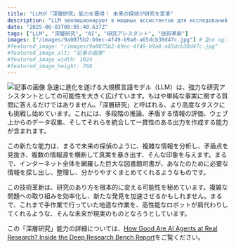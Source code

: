 ```yaml
---
title: "LLMが「深層研究」能力を獲得！ 未来の探偵が研究を変革"
description: "LLM эволюционируют в мощных ассистентов для исследований. Они умеют анализировать сложную информацию, выявлять противоречия и собирать данные из разных источников. Подробнее в отчете!"
date: "2025-06-03T00:05:40.637Z"
tags: ["LLM", "深層研究", "AI", "研究アシスタント", "技術革新"]
images: ["/images/9a0075b2-b9ec-4f49-b9a8-a65dcb30d47c.jpg"] # Для og:image
#featured_image: "/images/9a0075b2-b9ec-4f49-b9a8-a65dcb30d47c.jpg"
#featured_image_alt: "記事の画像"
#featured_image_width: 1024
#featured_image_height: 768
---
```

![記事の画像](/images/9a0075b2-b9ec-4f49-b9a8-a65dcb30d47c.jpg)
急速に進化を遂げる大規模言語モデル（LLM）は、強力な研究アシスタントとしての可能性を大きく広げています。もはや単純な事実に関する質問に答えるだけではありません。「深層研究」と呼ばれる、より高度なタスクにも挑戦し始めています。これには、多段階の推論、矛盾する情報の評価、ウェブ上からのデータ収集、そしてそれらを統合して一貫性のある出力を作成する能力が含まれます。

この新たな能力は、まるで未来の探偵のように、複雑な情報を分析し、矛盾点を見抜き、複数の情報源を横断して真実を暴き出す、そんな印象を与えます。まるで、インターネット全体を網羅した巨大な図書館司書が、あなたのために必要な情報を探し出し、整理し、分かりやすくまとめてくれるようなものです。

この技術革新は、研究のあり方を根本的に変える可能性を秘めています。複雑な問題への取り組みを効率化し、新たな発見を加速させるかもしれません。まるで、これまで手作業で行っていた地道な作業を、高性能なロボットが肩代わりしてくれるような、そんな未来が現実のものとなろうとしています。

この「深層研究」能力の詳細については、[How Good Are AI Agents at Real Research? Inside the Deep Research Bench Report](https://www.unite.ai/how-good-are-ai-agents-at-real-research-inside-the-deep-research-bench-report/)をご覧ください。
